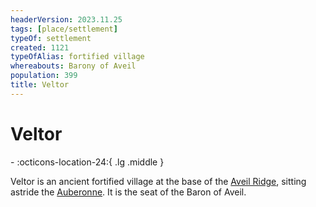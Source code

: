 ```yaml
---
headerVersion: 2023.11.25
tags: [place/settlement]
typeOf: settlement
created: 1121
typeOfAlias: fortified village
whereabouts: Barony of Aveil
population: 399
title: Veltor
---
```

# Veltor
<div class="grid cards ext-narrow-margin ext-one-column" markdown>
-  
    :octicons-location-24:{ .lg .middle }   
</div>


Veltor is an ancient fortified village at the base of the [Aveil Ridge](<./aveil-ridge.md>), sitting astride the [Auberonne](<../../rivers/wistel-enst-watershed/auberonne.md>). It is the seat of the Baron of Aveil.